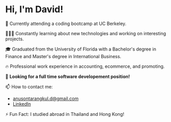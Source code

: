 # Hi, I'm David!

👋 Currently attending a coding bootcamp at UC Berkeley.

👨🏻‍💻 Constantly learning about new technologies and working on interesting projects.

🎓 Graduated from the University of Florida with a Bachelor's degree in Finance and Master's degree in International Business.

🔥 Professional work experience in accounting, ecommerce, and promoting.

🌱 **Looking for a full time software developement position!**

📫 How to contact me:

- anusontarangkul.d@gmail.com
- [LinkedIn](https://www.linkedin.com/in/anusontarangkul/)

⚡️ Fun Fact: I studied abroad in Thailand and Hong Kong!
